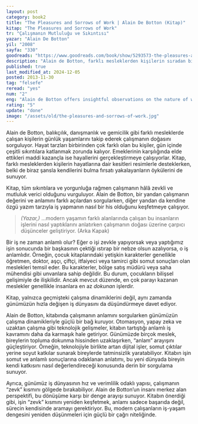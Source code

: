 ```yaml
---
layout: post
category: book2
title: "The Pleasures and Sorrows of Work | Alain De Botton (Kitap)"
kitap: "The Pleasures and Sorrows of Work"
tr: "Çalışmanın Mutluluğu ve Sıkıntısı"
yazar: "Alain De Botton"
yil: "2008"
sayfa: "330"
goodreads: "https://www.goodreads.com/book/show/5293573-the-pleasures-and-sorrows-of-work"
description: "Alain de Botton, farklı mesleklerden kişilerin sıradan bir günlerini takip ederek çalışmanın doğası üzerine gözlemlerini aktarıyor. İnsanların yaptığı işi neden sevdikleri ya da ondan neden nefret ettikleri sorularına yanıt ararken, mesleklerin zevkli ve zorlayıcı yönlerini keşfediyor."
published: true
last_modified_at: 2024-12-05
posted: 2013-11-30
tag: "felsefe"
reread: "yes"
num: "2"
eng: "Alain de Botton offers insightful observations on the nature of work and people’s diverse attitudes towards it. By following individuals from various professions—such as consulting, painting, fishing, and biscuit manufacturing—he explores why they love or hate their jobs and what aspects they find fulfilling or challenging."
rating: "5"
update: "done"
image: "/assets/old/the-pleasures-and-sorrows-of-work.jpg"
---
```


Alain de Botton, balıkçılık, danışmanlık ve gemicilik gibi farklı mesleklerde çalışan kişilerin günlük yaşamlarını takip ederek çalışmanın doğasını sorguluyor. Hayat tarzları birbirinden çok farklı olan bu kişiler, gün içinde çeşitli sıkıntılara katlanmak zorunda kalıyor. Emeklerinin karşılığında elde ettikleri maddi kazançla ise hayallerini gerçekleştirmeye çalışıyorlar. Kitap, farklı mesleklerden kişilerin hayatlarına dair kesitleri resimlerle desteklerken, belki de biraz şansla kendilerini bulma fırsatı yakalayanların öykülerini de sunuyor.

Kitap, tüm sıkıntılara ve yorgunluğa rağmen çalışmanın hâlâ zevkli ve mutluluk verici olduğunu vurguluyor. Alain de Botton, bir yandan çalışmanın değerini ve anlamını farklı açılardan sorgularken, diğer yandan da kendine özgü yazım tarzıyla iş yapmanın nasıl bir his olduğunu keşfetmeye çalışıyor.

> _(Yazar,)_ ...modern yaşamın farklı alanlarında çalışan bu insanların işlerini nasıl yaptıklarını anlatırken çalışmanın doğası üzerine çarpıcı düşünceler geliştiriyor. (Arka Kapak)

Bir iş ne zaman anlamlı olur? Eğer o işi zevkle yapıyorsak veya yaptığımız işin sonucunda bir başkasının çektiği ıstırap bir nebze olsun azalıyorsa, o iş anlamlıdır. Örneğin, çocuk kitaplarındaki yetişkin karakterler genellikle öğretmen, doktor, aşçı, çiftçi, itfaiyeci veya tamirci gibi somut sonuçları olan meslekleri temsil eder. Bu karakterler, bölge satış müdürü veya saha mühendisi gibi unvanlara sahip değildir. Bu durum, çocukların bilişsel gelişimiyle de ilişkilidir. Ancak mevcut düzende, en çok parayı kazanan meslekler genellikle insanlara en az _dokunan_ işlerdir.

Kitap, yalnızca geçmişteki çalışma dinamiklerini değil, aynı zamanda günümüzün hızla değişen iş dünyasını da düşündürmeye davet ediyor.

Alain de Botton, kitabında çalışmanın anlamını sorgularken günümüzün çalışma dinamikleriyle güçlü bir bağ kuruyor. Otomasyon, yapay zeka ve uzaktan çalışma gibi teknolojik gelişmeler, kitabın tartıştığı anlamlı iş kavramını daha da karmaşık hale getiriyor. Günümüzde birçok meslek, bireylerin topluma dokunma hissinden uzaklaşırken, “anlam” arayışını güçleştiriyor. Örneğin, teknolojiyle birlikte artan dijital işler, somut çıktılar yerine soyut katkılar sunarak bireylerde tatminsizlik yaratabiliyor. Kitabın işin somut ve anlamlı sonuçlarına odaklanan anlatımı, bu yeni dünyada bireyin kendi katkısını nasıl değerlendireceği konusunda derin bir sorgulama sunuyor.

Ayrıca, günümüz iş dünyasının hız ve verimlilik odaklı yapısı, çalışmanın “zevk” kısmını gölgede bırakabiliyor. Alain de Botton’un insanı merkez alan perspektifi, bu dönüşüme karşı bir denge arayışı sunuyor. Kitabın önerdiği gibi, işin “zevk” kısmını yeniden keşfetmek, anlamı sadece başarıda değil, sürecin kendisinde aramayı gerektiriyor. Bu, modern çalışanların iş-yaşam dengesini yeniden düşünmeleri için güçlü bir çağrı niteliğinde.
